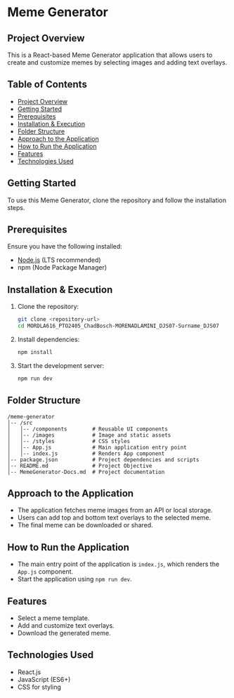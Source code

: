 # Meme Generator

## Project Overview
This is a React-based Meme Generator application that allows users to create and customize memes by selecting images and adding text overlays.

## Table of Contents
- [Project Overview](#project-overview)
- [Getting Started](#getting-started)
- [Prerequisites](#prerequisites)
- [Installation & Execution](#installation--execution)
- [Folder Structure](#folder-structure)
- [Approach to the Application](#approach-to-the-application)
- [How to Run the Application](#how-to-run-the-application)
- [Features](#features)
- [Technologies Used](#technologies-used)

## Getting Started
To use this Meme Generator, clone the repository and follow the installation steps.

## Prerequisites
Ensure you have the following installed:
- [Node.js](https://nodejs.org/) (LTS recommended)
- npm (Node Package Manager)

## Installation & Execution
1. Clone the repository:
   ```sh
   git clone <repository-url>
   cd MORDLA616_PTO2405_ChadBosch-MORENADLAMINI_DJS07-Surname_DJS07
   ```
2. Install dependencies:
   ```sh
   npm install  
   ```
3. Start the development server:
   ```sh
   npm run dev  
   ```

## Folder Structure
```
/meme-generator
│-- /src
│   │-- /components        # Reusable UI components
│   │-- /images            # Image and static assets
│   │-- /styles            # CSS styles
│   │-- App.js             # Main application entry point
│   │-- index.js           # Renders App component
│-- package.json           # Project dependencies and scripts
│-- README.md              # Project Objective
│-- MemeGenerator-Docs.md  # Project documentation
```

## Approach to the Application
- The application fetches meme images from an API or local storage.
- Users can add top and bottom text overlays to the selected meme.
- The final meme can be downloaded or shared.

## How to Run the Application
- The main entry point of the application is `index.js`, which renders the `App.js` component.
- Start the application using `npm run dev`.

## Features
- Select a meme template.
- Add and customize text overlays.
- Download the generated meme.

## Technologies Used
- React.js
- JavaScript (ES6+)
- CSS for styling

